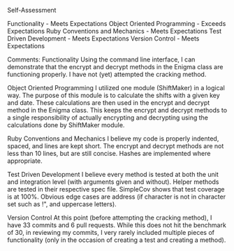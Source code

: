 Self-Assessment

Functionality - Meets Expectations
Object Oriented Programming - Exceeds Expectations
Ruby Conventions and Mechanics - Meets Expectations
Test Driven Development - Meets Expectations
Version Control - Meets Expectations

Comments:
  Functionality
    Using the command line interface, I can demonstrate that the encrypt and decrypt methods in the Enigma class are functioning properly.  I have not (yet) attempted the cracking method.

  Object Oriented Programming
    I utilized one module (ShiftMaker) in a logical way. The purpose of this module is to calculate the shifts with a given key and date. These calculations are then used in the encrypt and decrypt method in the Enigma class. This keeps the encrypt and decrypt methods to a single responsibility of actually encrypting and decrypting using the calculations done by ShiftMaker module.

  Ruby Conventions and Mechanics
    I believe my code is properly indented, spaced, and lines are kept short. The encrypt and decrypt methods are not less than 10 lines, but are still concise. Hashes are implemented where appropriate.

  Test Driven Development
    I believe every method is tested at both the unit and integration level (with arguments given and without).  Helper methods are tested in their respective spec file. SimpleCov shows that test coverage is at 100%. Obvious edge cases are address (if character is not in character set such as !", and uppercase letters).

  Version Control
    At this point (before attempting the cracking method), I have 33 commits and 6 pull requests. While this does not hit the benchmark of 30, in reviewing my commits, I very rarely included multiple pieces of functionality (only in the occasion of creating a test and creating a method).
